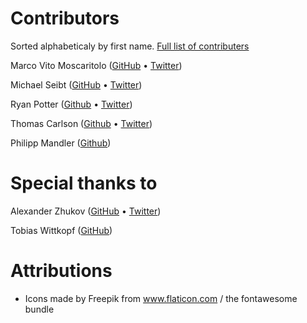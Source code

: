 # Contributors

Sorted alphabeticaly by first name. [Full list of contributers](https://github.com/holidaypirates/nucleus/graphs/contributors)

Marco Vito Moscaritolo ([GitHub](https://github.com/mavimo) &bull; [Twitter](https://twitter.com/mavimo))

Michael Seibt ([GitHub](https://github.com/michaelseibt) &bull; [Twitter](https://twitter.com/divis0r))

Ryan Potter ([Github](https://github.com/rhym) &bull; [Twitter](https://twitter.com/ryanpotternz))

Thomas Carlson ([Github](https://github.com/thomas0c) &bull; [Twitter](https://twitter.com/thomasoc))

Philipp Mandler ([Github](https://github.com/phlmn))

# Special thanks to

Alexander Zhukov ([GitHub](https://github.com/nogizhopaboroda) &bull; [Twitter](https://twitter.com/nogizhopaboroda))

Tobias Wittkopf ([GitHub](https://github.com/twittkopf))

# Attributions

* Icons made by Freepik from www.flaticon.com / the fontawesome bundle

